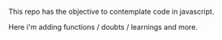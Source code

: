 This repo has the objective to contemplate code in javascript.

Here i'm adding functions / doubts / learnings and more.

